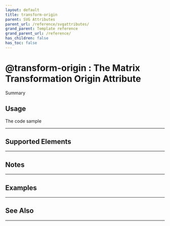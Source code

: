 ```yaml
---
layout: default
title: transform-origin
parent: SVG Attributes
parent_url: /reference/svgattributes/
grand_parent: Template reference
grand_parent_url: /reference/
has_children: false
has_toc: false
---
```


# @transform-origin : The Matrix Transformation Origin Attribute

Summary

## Usage

 The code sample

---

## Supported Elements


---

## Notes


---

## Examples


---


## See Also


---

